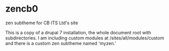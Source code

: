 zencb0
======

zen subtheme for CB ITS Ltd's site

This is a copy of a drupal 7 installation, the whole document root with subdirectories. I am including 
custom modules at /sites/all/modules/custom and there is a custom zen subtheme named 'myzen.'

